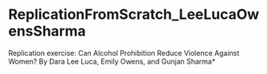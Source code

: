 # ReplicationFromScratch_LeeLucaOwensSharma
 Replication exercise: Can Alcohol Prohibition Reduce Violence Against Women? By Dara Lee Luca, Emily Owens, and Gunjan Sharma*
